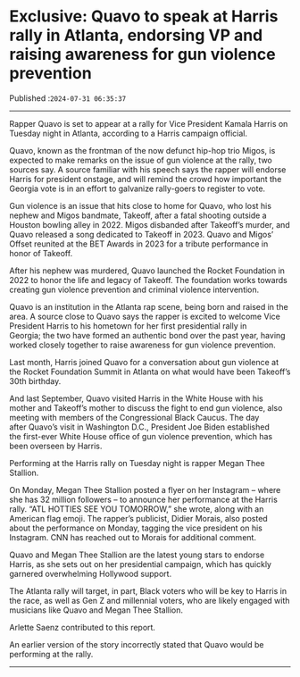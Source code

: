 # Exclusive: Quavo to speak at Harris rally in Atlanta, endorsing VP and raising awareness for gun violence prevention

Published :`2024-07-31 06:35:37`

---

Rapper Quavo is set to appear at a rally for Vice President Kamala Harris on Tuesday night in Atlanta, according to a Harris campaign official.

Quavo, known as the frontman of the now defunct hip-hop trio Migos, is expected to make remarks on the issue of gun violence at the rally, two sources say. A source familiar with his speech says the rapper will endorse Harris for president onstage, and will remind the crowd how important the Georgia vote is in an effort to galvanize rally-goers to register to vote.

Gun violence is an issue that hits close to home for Quavo, who lost his nephew and Migos bandmate, Takeoff, after a fatal shooting outside a Houston bowling alley in 2022. Migos disbanded after Takeoff’s murder, and Quavo released a song dedicated to Takeoff in 2023. Quavo and Migos’ Offset reunited at the BET Awards in 2023 for a tribute performance in honor of Takeoff.

After his nephew was murdered, Quavo launched the Rocket Foundation in 2022 to honor the life and legacy of Takeoff. The foundation works towards creating gun violence prevention and criminal violence intervention.

Quavo is an institution in the Atlanta rap scene, being born and raised in the area. A source close to Quavo says the rapper is excited to welcome Vice President Harris to his hometown for her first presidential rally in Georgia; the two have formed an authentic bond over the past year, having worked closely together to raise awareness for gun violence prevention.

Last month, Harris joined Quavo for a conversation about gun violence at the Rocket Foundation Summit in Atlanta on what would have been Takeoff’s 30th birthday.

And last September, Quavo visited Harris in the White House with his mother and Takeoff’s mother to discuss the fight to end gun violence, also meeting with members of the Congressional Black Caucus. The day after Quavo’s visit in Washington D.C., President Joe Biden established the first-ever White House office of gun violence prevention, which has been overseen by Harris.

Performing at the Harris rally on Tuesday night is rapper Megan Thee Stallion.

On Monday, Megan Thee Stallion posted a flyer on her Instagram – where she has 32 million followers – to announce her performance at the Harris rally. “ATL HOTTIES SEE YOU TOMORROW,” she wrote, along with an American flag emoji. The rapper’s publicist, Didier Morais, also posted about the performance on Monday, tagging the vice president on his Instagram. CNN has reached out to Morais for additional comment.

Quavo and Megan Thee Stallion are the latest young stars to endorse Harris, as she sets out on her presidential campaign, which has quickly garnered overwhelming Hollywood support.

The Atlanta rally will target, in part, Black voters who will be key to Harris in the race, as well as Gen Z and millennial voters, who are likely engaged with musicians like Quavo and Megan Thee Stallion.

Arlette Saenz contributed to this report.

An earlier version of the story incorrectly stated that Quavo would be performing at the rally.

---

